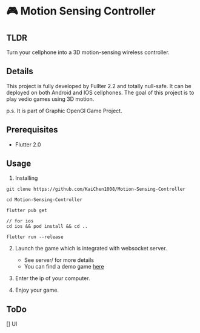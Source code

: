 # 🎮 Motion Sensing Controller

## TLDR
Turn your cellphone into a 3D motion-sensing wireless controller.

## Details
This project is fully developed by Fullter 2.2 and totally null-safe.
It can be deployed on both Android and IOS cellphones.
The goal of this project is to play vedio games using 3D motion.

p.s. It is part of Graphic OpenGl Game Project.


## Prerequisites
- Flutter 2.0

## Usage
1. Installing
```
git clone https://github.com/KaiChen1008/Motion-Sensing-Controller

cd Motion-Sensing-Controller

flutter pub get

// for ios
cd ios && pod install && cd ..

flutter run --release
```

2. Launch the game which is integrated with websocket server.
    - See server/ for more details
    - You can find a demo game [here]()

3. Enter the ip of your computer.


4. Enjoy your game.


## ToDo
[] UI
